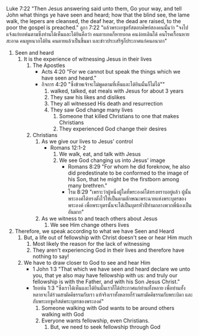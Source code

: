 Luke 7:22 "Then Jesus answering said unto them, Go your way, and tell John what things ye have seen and heard; how that the blind see, the lame walk, the lepers are cleansed, the deaf hear, the dead are raised, to the poor the gospel is preached."
ลูกา 7:22 "แล้วพระเยซูตรัสตอบศิษย์สองคนนั้นว่า "จงไปแจ้งแก่ยอห์นตามซึ่งท่านได้เห็นและได้ยินคือว่า คนตาบอดก็หายบอด คนง่อยเดินได้ คนโรคเรื้อนหายสะอาด คนหูหนวกได้ยิน คนตายแล้วเป็นขึ้นมา และข่าวประเสริฐก็ประกาศแก่คนอนาถา"

1. Seen and heard
    1. It is the experience of witnessing Jesus in their lives
        1. The Apostles 
            - Acts 4:20 "For we cannot but speak the things which we have seen and heard."
            - กิจการ 4:20 "ซึ่งข้าพเจ้าจะไม่พูดตามที่เห็นและได้ยินนั้นก็ไม่ได้""
                1. walked, talked, eat meals with Jesus for about 3 years
                2. They saw his likes and dislikes
                3. They all witnessed His death and resurrection
                4. They saw God change many lives
                    1. Someone that killed Christians to one that makes Christians
                    2. They experienced God change their desires
        2. Christians
            1. As we give our lives to Jesus' control
                - Romans 12:1-2
                    1. We walk, eat, and talk with Jesus
                    2. We see God changing us into Jesus' image
                        - Romans 8:29 "For whom he did foreknow, he also did predestinate to be conformed to the image of his Son, that he might be the firstborn among many brethren."
                        - โรม 8:29 "เพราะว่าผู้หนึ่งผู้ใดที่พระองค์ได้ทรงทราบอยู่แล้ว ผู้นั้นพระองค์ได้ทรงตั้งไว้ให้เป็นตามลักษณะพระฉายแห่งพระบุตรของพระองค์ เพื่อพระบุตรนั้นจะได้เป็นบุตรหัวปีท่ามกลางพวกพี่น้องเป็นอันมาก"
            2. As we witness to and teach others about Jesus
                1. We see Him change others lives
2. Therefore, we speak according to what we have Seen and Heard
    1. But, a life out of fellowship with Christ doesn't see or hear Him much
        1. Most likely the reason for the lack of witnessing
        2. They aren't experiencing God in their lives and therefore have nothing to say!
    2. We have to draw closer to God to see and hear Him
        - 1 John 1:3 "That which we have seen and heard declare we unto you, that ye also may have fellowship with us: and truly our fellowship is with the Father, and with his Son Jesus Christ."
        - 1ยอห์น 1:3 "ซึ่งเราได้เห็นและได้ยินนั้นเราก็ได้ประกาศแก่ท่านทั้งหลาย เพื่อท่านทั้งหลายจะได้ร่วมสามัคคีธรรมกับเรา แท้จริงเราทั้งหลายก็ร่วมสามัคคีธรรมกับพระบิดา และกับพระเยซูคริสต์พระบุตรของพระองค์"
            1. Someone walking with God wants to be around others walking with God
            2. Everyone wants fellowship, even Christians.
                1. But, we need to seek fellowship through God

